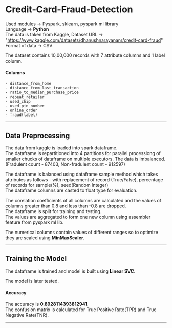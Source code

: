 # Credit-Card-Fraud-Detection

Used modules -> Pyspark, sklearn, pyspark ml library \
Language -> **Python** \
The data is taken from Kaggle, Dataset URL -> "https://www.kaggle.com/datasets/dhanushnarayananr/credit-card-fraud" \
Format of data -> CSV

The dataset contains 10,00,000 records with 7 attribute columns and 1 label column.

#### Columns

    - distance_from_home 
    - distance_from_last_transaction 
    - ratio_to_median_purchase_price 
    - repeat_retailer 
    - used_chip 
    - used_pin_number 
    - online_order 
    - fraud(label)
-----------------------------------------------------------------------------------------------------------------------------------------------------------------------
## Data Preprocessing

The data from kaggle is loaded into spark dataframe. \
The dataframe is repartitioned into 4 partitions for parallel processiong of smaller chucks of dataframe on multiple executors.
The data is imbalanced. (Fradulent count - 87403, Non-fradulent count - 912597) 

The dataframe is balanced using dataframe sample method which takes attributes as follows - with replacement of record (True/False), percentage of records for sample(%), seed(Random Integer) \
The dataframe columns are casted to float type for evaluation. 

The corelation coefficients of all columns are calculated and the values of columns greater than 0.8 and less than -0.8 are dropped. \
The dataframe is split for training and testing. \
The values are aggregated to form one new column using assembler feature from pyspark ml lib.

The numerical columns contain values of different ranges so to optimize they are scaled using **MinMaxScaler**.

-----------------------------------------------------------------------------------------------------------------------------------------------------------------------
## Training the Model

The dataframe is trained and model is built using **Linear SVC**.

The model is later tested.

#### Accuracy

The accuracy is **0.8928114393812941**. \
The confusion matrix is calculated for True Positive Rate(TPR) and True Negative Rate(TNR).

---------------------------------------------------------------------------------------------------------------------------------------------------------------------
